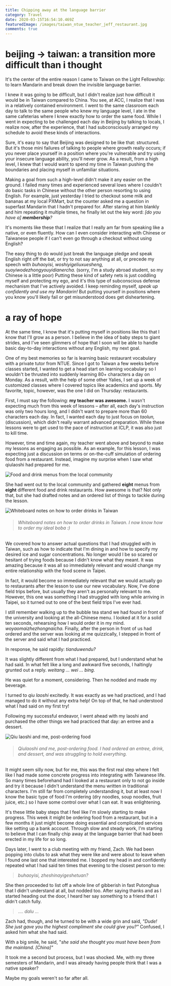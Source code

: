 ```yaml
---
title: Chipping away at the language barrier
category: Travel
date: 2020-03-15T16:54:10.469Z
featuredImage: /images/taiwan_ntue_teacher_jeff_restaurant.jpg
comments: true
---
```

# beijing -> taiwan: a transition more difficult than i thought

It's the center of the entire reason I came to Taiwan on the Light Fellowship: to learn Mandarin and break down the invisible language barrier. 

I knew it was going to be difficult, but I didn't realize just how difficult it would be in Taiwan compared to China. You see, at ACC, I realize that I was in a relatively contained environment. I went to the same classroom each day to talk to the same people who knew my language level, I ate in the same cafeterias where I knew exactly how to order the same food. While I went in expecting to be challenged each day in Beijing by talking to locals, I realize now, after the experience, that I had subconsciously arranged my schedule to avoid these kinds of interactions.

Sure, it's easy to say that Beijing was designed to be like that: structured. But it's those mini failures of talking to people where growth really occurs; if you never place yourself in a position where you're vulnerable and try using your insecure language ability, you'll never grow. As a result, from a high level, I knew that I would want to spend my time in Taiwan pushing the boundaries and placing myself in unfamiliar situations.

Making a goal from such a high-level didn't make it any easier on the ground. I failed many times and experienced several lows where I couldn't do basic tasks in Chinese without the other person resorting to using English. For example, just yesterday I tried to checkout some milk and bananas at my local PXMart, but the counter asked me a question in superfast Mandarin that I hadn't prepared for. After staring at him blankly and him repeating it multiple times, he finally let out the key word: *\[do you have a] **membership**?*

It's moments like these that I realize that I really am far from speaking like a native, or even fluently. How can I even consider interacting with Chinese or Taiwanese people if I can't even go through a checkout without using English? 

The easy thing to do would just break the language pledge and speak English right off the bat, or try to not say  anything at all, or precede my speech with *buhaoyisi, woshiyigeliuxuesheng, suoyiwodezhongyouyidianercha.* (sorry, I'm a study abroad student, so my Chinese is a little poor) Putting these kind of safety nets is just coddling myself and protecting my ego, and it's this type of subconscious defense mechanism that I've actively avoided. I keep reminding myself, *speak up confidently and use my Mandarin!* But putting yourself in positions where you know you'll likely fail or get misunderstood does get disheartening.

# a ray of hope

At the same time, I know that it's putting myself in positions like this that I know that I'll grow as a person. I believe in the idea of baby steps to giant strides, and I've seen glimmers of hope that I soon will be able to handle basic day-to-day interactions without any English, my next goal.

One of my best memories so far is learning basic restaurant vocabulary with a private tutor from NTUE. Since I got to Taiwan a few weeks before classes started, I wanted to get a head start on learning vocabulary so I wouldn't be thrusted into suddenly learning 80+ characters a day on Monday. As a result, with the help of some other Yalies, I set up a week of customized classes where I covered topics like academics and sports. My favorite, topic, however, was the one I did on Thursday: restaurants.

First, I must say the following: **my teacher was awesome.** I wasn't expecting much from this week of lessons – after all, each day's instruction was only two hours long, and I didn't want to prepare more than 60 characters each day. In fact, I wanted each day to just focus on *taolun,* (discussion), which didn't really warrant advanced preparation. While these lessons were to get used to the pace of instruction at ICLP, it was also just to kill time.

However, time and time again, my teacher went above and beyond to make my lessons as engaging as possible. As an example, for this lesson, I was expecting just a discussion on terms or on-the-cuff simulation of ordering food from a restaurant. Instead, imagine my surprise when I saw what qiulaoshi had prepared for me.

![Food and drink menus from the local community](/images/taiwan_ntue_food_menus.jpg)

She had went out to the local community and gathered **eight** menus from **eight** different food and drink restaurants.   How awesome is that? Not only that, but she had drafted notes and an ordered list of things to tackle during the lesson.

![Whiteboard notes on how to order drinks in Taiwan](/images/taiwan_ntue_drinks_whiteboard.jpg)

> ###### *Whiteboard notes on how to order drinks in Taiwan. I now know how to order my ideal boba :)*

We covered how to answer actual questions that I had struggled with in Taiwan, such as how to indicate that I'm dining in and how to specify my desired ice and sugar concentrations. No longer would I be so scared or hesitant of trying foods because I didn't know what they meant. It was amazing because it was all so immediately relevant and would change my entire relationship with the food scene in Taipei. 

In fact, it would become so immediately relevant that we would actually go to restaurants after the lesson to use our new vocabulary. Now, I've done field trips before, but usually they aren't as personally relevant to me. However, this one was something I had struggled with long while arriving in Taipei, so it turned out to one of the best field trips I've ever had.

I still remember walking up to the bubble tea stand we had found in front of the university and looking at the all-Chinese menu. I looked at it for a solid ten seconds, rehearsing how I would order it in my mind. *woyaomaizhezhongnaicha.* Finally, after the person in front of us had ordered and the server was looking at me quizzically, I stepped in front of the server and said what I had practiced. 

In response, he said rapidly: *tianduwendu?*

It was slightly different from what I had prepared, but I understand what he had said. In what felt like a long and awkward five seconds, I haltingly grunted out a reply. *weitang ... wei ... bing.*

He was quiet for a moment, considering. Then he nodded and made my beverage.

I turned to *qiu laoshi* excitedly. It was exactly as we had practiced, and I had managed to do it without any extra help! On top of that, he had understood what I had said on my first try! 

Following my successful endeavor, I went ahead with my laoshi and purchased the other things we had practiced that day: an entree and a dessert.

![Qiu laoshi and me, post-ordering food](/images/taiwan_ntue_teacher_jeff_restaurant.jpg)

> ###### *Qiulaoshi and me, post-ordering food. I had ordered an entree, drink, and dessert, and was struggling to hold everything.*

It might seem silly now, but for me, this was the first real step where I felt like I had made some concrete progress into integrating with Taiwanese life. So many times beforehand had I looked at a restaurant only to not go inside and try it because I didn't understand the menu written in traditional characters. I'm still far from completely understanding it, but at least now I know the basic type of food I'm ordering (dry noodles, soup noodles, fruit juice, etc.) so I have some control over what I can eat. It was enlightening.

It's these little baby steps that I feel like I'm slowly starting to make progress. This week it might be ordering food from a restaurant, but in a few months it just might become doing essential and complicated services like setting up a bank account. Through slow and steady work, I'm starting to believe that I can finally chip away at the language barrier that had been erected in my life for so long.

Days later, I went to a club meeting with my friend, Zach. We had been popping into clubs to ask what they were like and were about to leave when I found one last one that interested me. I bopped my head in and confidently repeated what I had said ten times that evening to the closest person to me: 

> *buhaoyisi, zheshinayigeshetuan?*

She then proceeded to list off a whole line of gibberish in fast Putonghua that I didn't understand at all, but nodded too. After saying thanks and as I started heading out the door, I heard her say something to a friend that I didn't catch fully.

> .... *dalu ...*

Zach had, though, and he turned to be with a wide grin and said, *"Dude! She just gave you the highest compliment she could give you?"* Confused, I asked him what she had said.

With a big smile, he said, "*she said she thought you must have been from the mainland. \[China]"*

It took me a second but process, but I was shocked. Me, with my three semesters of Mandarin, and I was already having people think that I was a native speaker?

Maybe my goals weren't so far after all.